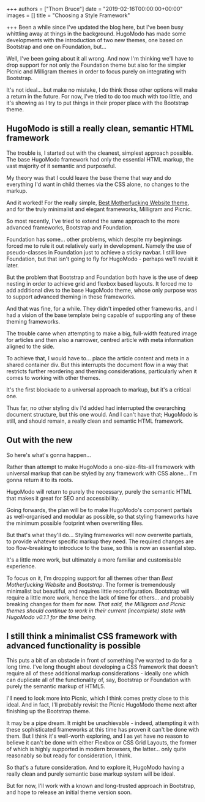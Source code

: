 +++
authors = ["Thom Bruce"]
date = "2019-02-16T00:00:00+00:00"
images = []
title = "Choosing a Style Framework"

+++
Been a while since I've updated the blog here, but I've been busy whittling away at things in the background. HugoModo has made some developments with the introduction of two new themes, one based on Bootstrap and one on Foundation, but...

Well, I've been going about it all wrong. And now I'm thinking we'll have to drop support for not only the Foundation theme but also for the simpler Picnic and Milligram themes in order to focus purely on integrating with Bootstrap.

It's not ideal... but make no mistake, I do think those other options will make a return in the future. For now, I've tried to do too much with too little, and it's showing as I try to put things in their proper place with the Bootstrap theme.

## HugoModo is still a really clean, semantic HTML framework

The trouble is, I started out with the cleanest, simplest approach possible. The base HugoModo framework had only the essential HTML markup, the vast majority of it semantic and purposeful.

My theory was that I could leave the base theme that way and do everything I'd want in child themes via the CSS alone, no changes to the markup.

And it worked! For the really simple, [Best Motherfucking Website theme](/themes/best-motherfucking-website "HugoModo Best Motherfucking Website theme"), and for the truly minimalist and elegant frameworks, Milligram and Picnic.

So most recently, I've tried to extend the same approach to the more advanced frameworks, Bootstrap and Foundation.

Foundation has some... other problems, which despite my beginnings forced me to rule it out relatively early in development. Namely the use of pseudo-classes in Foundation just to achieve a sticky navbar. I still love Foundation, but that isn't going to fly for HugoModo - perhaps we'll revisit it later.

But the problem that Bootstrap and Foundation both have is the use of deep nesting in order to achieve grid and flexbox based layouts. It forced me to add additional divs to the base HugoModo theme, whose only purpose was to support advanced theming in these frameworks.

And that was fine, for a while. They didn't impeded other frameworks, and I had a vision of the base template being capable of supporting any of these theming frameworks.

The trouble came when attempting to make a big, full-width featured image for articles and then also a narrower, centred article with meta information aligned to the side.

To achieve that, I would have to... place the article content and meta in a shared container div. But this interrupts the document flow in a way that restricts further reordering and theming considerations, particularly when it comes to working with other themes.

It's the first blockade to a universal approach to markup, but it's a critical one.

Thus far, no other styling div I'd added had interrupted the overarching document structure, but this one would. And I can't have that; HugoModo is still, and should remain, a really clean and semantic HTML framework.

## Out with the new

So here's what's gonna happen...

Rather than attempt to make HugoModo a one-size-fits-all framework with universal markup that can be styled by any framework with CSS alone... I'm gonna return it to its roots.

HugoModo will return to purely the necessary, purely the semantic HTML that makes it great for SEO and accessibility.

Going forwards, the plan will be to make HugoModo's component partials as well-organised and modular as possible, so that styling frameworks have the minimum possible footprint when overwriting files.

But that's what they'll do... Styling frameworks will now overwrite partials, to provide whatever specific markup they need. The required changes are too flow-breaking to introduce to the base, so this is now an essential step.

It's a little more work, but ultimately a more familiar and customisable experience.

To focus on it, I'm dropping support for all themes other than _Best Motherfucking Website_ and _Bootstrap_. The former is tremendously minimalist but beautiful, and requires little reconfiguration. Bootstrap will require a little more work, hence the lack of time for others... and probably breaking changes for them for now. _That said, the Milligram and Picnic themes should continue to work in their current (incomplete) state with HugoModo v0.1.1 for the time being._

## I still think a minimalist CSS framework with advanced functionality is possible

This puts a bit of an obstacle in front of something I've wanted to do for a long time. I've long thought about developing a CSS framework that doesn't require all of these additional markup considerations - ideally one which can duplicate all of the functionality of, say, Bootstrap or Foundation with purely the semantic markup of HTML5.

I'll need to look more into Picnic, which I think comes pretty close to this ideal. And in fact, I'll probably revisit the Picnic HugoModo theme next after finishing up the Bootstrap theme.

It may be a pipe dream. It might be unachievable - indeed, attempting it with these sophisticated frameworks at this time has proven it can't be done with them. But I think it's well-worth exploring, and I as yet have no reason to believe it can't be done with either Flexbox or CSS Grid Layouts, the former of which is highly supported in modern browsers, the latter... only quite reasonably so but ready for consideration, I think.

So that's a future consideration. And to explore it, HugoModo having a really clean and purely semantic base markup system will be ideal.

But for now, I'll work with a known and long-trusted approach in Bootstrap, and hope to release an initial theme version soon.